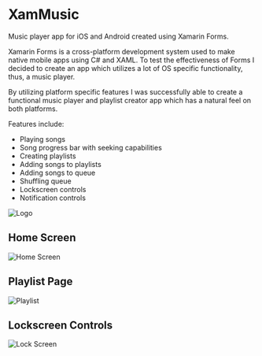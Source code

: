 # XamMusic
Music player app for iOS and Android created using Xamarin Forms.

Xamarin Forms is a cross-platform development system used to make native mobile apps using C# and XAML.
To test the effectiveness of Forms I decided to create an app which utilizes a lot of OS specific functionality, thus, a music player.

By utilizing platform specific features I was successfully able to create a functional music player and playlist creator app which has a natural feel on both platforms.

Features include:
* Playing songs
* Song progress bar with seeking capabilities
* Creating playlists
* Adding songs to playlists
* Adding songs to queue
* Shuffling queue
* Lockscreen controls
* Notification controls

![Logo](https://imgur.com/taeAbqn.png "Logo")

## Home Screen
![Home Screen](https://imgur.com/rcYHVrY.png "Home Screen")

## Playlist Page
![Playlist](https://imgur.com/JoiRZvI.png "Playlist")

## Lockscreen Controls
![Lock Screen](https://imgur.com/zPHOkm1.png "Lock Screen")
